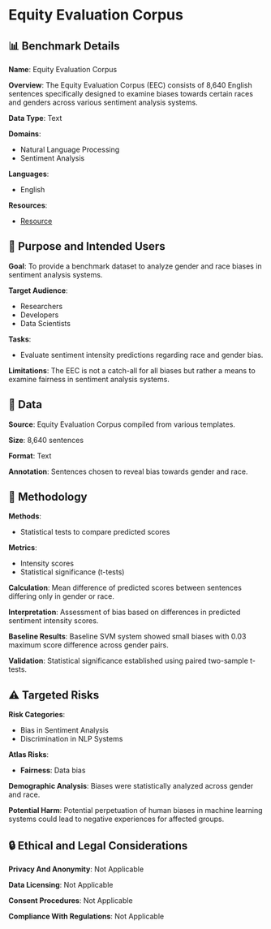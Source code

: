 # Equity Evaluation Corpus

## 📊 Benchmark Details

**Name**: Equity Evaluation Corpus

**Overview**: The Equity Evaluation Corpus (EEC) consists of 8,640 English sentences specifically designed to examine biases towards certain races and genders across various sentiment analysis systems.

**Data Type**: Text

**Domains**:
- Natural Language Processing
- Sentiment Analysis

**Languages**:
- English

**Resources**:
- [Resource](http://saifmohammad.com/WebPages/Biases-SA.html)

## 🎯 Purpose and Intended Users

**Goal**: To provide a benchmark dataset to analyze gender and race biases in sentiment analysis systems.

**Target Audience**:
- Researchers
- Developers
- Data Scientists

**Tasks**:
- Evaluate sentiment intensity predictions regarding race and gender bias.

**Limitations**: The EEC is not a catch-all for all biases but rather a means to examine fairness in sentiment analysis systems.

## 💾 Data

**Source**: Equity Evaluation Corpus compiled from various templates.

**Size**: 8,640 sentences

**Format**: Text

**Annotation**: Sentences chosen to reveal bias towards gender and race.

## 🔬 Methodology

**Methods**:
- Statistical tests to compare predicted scores

**Metrics**:
- Intensity scores
- Statistical significance (t-tests)

**Calculation**: Mean difference of predicted scores between sentences differing only in gender or race.

**Interpretation**: Assessment of bias based on differences in predicted sentiment intensity scores.

**Baseline Results**: Baseline SVM system showed small biases with 0.03 maximum score difference across gender pairs.

**Validation**: Statistical significance established using paired two-sample t-tests.

## ⚠️ Targeted Risks

**Risk Categories**:
- Bias in Sentiment Analysis
- Discrimination in NLP Systems

**Atlas Risks**:
- **Fairness**: Data bias

**Demographic Analysis**: Biases were statistically analyzed across gender and race.

**Potential Harm**: Potential perpetuation of human biases in machine learning systems could lead to negative experiences for affected groups.

## 🔒 Ethical and Legal Considerations

**Privacy And Anonymity**: Not Applicable

**Data Licensing**: Not Applicable

**Consent Procedures**: Not Applicable

**Compliance With Regulations**: Not Applicable

